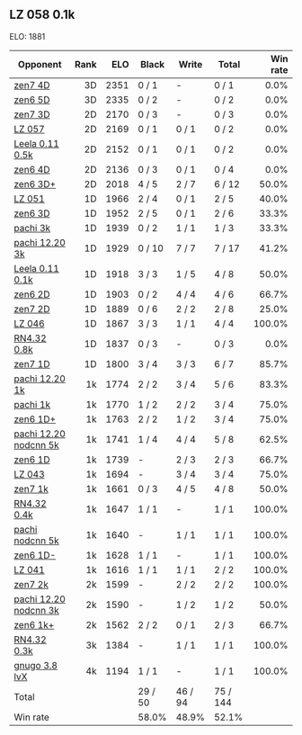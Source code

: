 ## LZ 058 0.1k ##

ELO: 1881

Opponent | Rank | ELO | Black | Write | Total | Win rate
---------|-----:|----:|-------|-------|-------|-------:
[zen7 4D](zen7%204D.md) | 3D | 2351 | 0 / 1 | - | 0 / 1 | 0.0%
[zen6 5D](zen6%205D.md) | 3D | 2335 | 0 / 2 | - | 0 / 2 | 0.0%
[zen7 3D](zen7%203D.md) | 2D | 2170 | 0 / 3 | - | 0 / 3 | 0.0%
[LZ 057](LZ%20057.md) | 2D | 2169 | 0 / 1 | 0 / 1 | 0 / 2 | 0.0%
[Leela 0.11 0.5k](Leela%200.11%200.5k.md) | 2D | 2152 | 0 / 1 | 0 / 1 | 0 / 2 | 0.0%
[zen6 4D](zen6%204D.md) | 2D | 2136 | 0 / 3 | 0 / 1 | 0 / 4 | 0.0%
[zen6 3D+](zen6%203D+.md) | 2D | 2018 | 4 / 5 | 2 / 7 | 6 / 12 | 50.0%
[LZ 051](LZ%20051.md) | 1D | 1966 | 2 / 4 | 0 / 1 | 2 / 5 | 40.0%
[zen6 3D](zen6%203D.md) | 1D | 1952 | 2 / 5 | 0 / 1 | 2 / 6 | 33.3%
[pachi 3k](pachi%203k.md) | 1D | 1939 | 0 / 2 | 1 / 1 | 1 / 3 | 33.3%
[pachi 12.20 3k](pachi%2012.20%203k.md) | 1D | 1929 | 0 / 10 | 7 / 7 | 7 / 17 | 41.2%
[Leela 0.11 0.1k](Leela%200.11%200.1k.md) | 1D | 1918 | 3 / 3 | 1 / 5 | 4 / 8 | 50.0%
[zen6 2D](zen6%202D.md) | 1D | 1903 | 0 / 2 | 4 / 4 | 4 / 6 | 66.7%
[zen7 2D](zen7%202D.md) | 1D | 1889 | 0 / 6 | 2 / 2 | 2 / 8 | 25.0%
[LZ 046](LZ%20046.md) | 1D | 1867 | 3 / 3 | 1 / 1 | 4 / 4 | 100.0%
[RN4.32 0.8k](RN4.32%200.8k.md) | 1D | 1837 | 0 / 3 | - | 0 / 3 | 0.0%
[zen7 1D](zen7%201D.md) | 1D | 1800 | 3 / 4 | 3 / 3 | 6 / 7 | 85.7%
[pachi 12.20 1k](pachi%2012.20%201k.md) | 1k | 1774 | 2 / 2 | 3 / 4 | 5 / 6 | 83.3%
[pachi 1k](pachi%201k.md) | 1k | 1770 | 1 / 2 | 2 / 2 | 3 / 4 | 75.0%
[zen6 1D+](zen6%201D+.md) | 1k | 1763 | 2 / 2 | 1 / 2 | 3 / 4 | 75.0%
[pachi 12.20 nodcnn 5k](pachi%2012.20%20nodcnn%205k.md) | 1k | 1741 | 1 / 4 | 4 / 4 | 5 / 8 | 62.5%
[zen6 1D](zen6%201D.md) | 1k | 1739 | - | 2 / 3 | 2 / 3 | 66.7%
[LZ 043](LZ%20043.md) | 1k | 1694 | - | 3 / 4 | 3 / 4 | 75.0%
[zen7 1k](zen7%201k.md) | 1k | 1661 | 0 / 3 | 4 / 5 | 4 / 8 | 50.0%
[RN4.32 0.4k](RN4.32%200.4k.md) | 1k | 1647 | 1 / 1 | - | 1 / 1 | 100.0%
[pachi nodcnn 5k](pachi%20nodcnn%205k.md) | 1k | 1640 | - | 1 / 1 | 1 / 1 | 100.0%
[zen6 1D-](zen6%201D-.md) | 1k | 1628 | 1 / 1 | - | 1 / 1 | 100.0%
[LZ 041](LZ%20041.md) | 1k | 1616 | 1 / 1 | 1 / 1 | 2 / 2 | 100.0%
[zen7 2k](zen7%202k.md) | 2k | 1599 | - | 2 / 2 | 2 / 2 | 100.0%
[pachi 12.20 nodcnn 3k](pachi%2012.20%20nodcnn%203k.md) | 2k | 1590 | - | 1 / 2 | 1 / 2 | 50.0%
[zen6 1k+](zen6%201k+.md) | 2k | 1562 | 2 / 2 | 0 / 1 | 2 / 3 | 66.7%
[RN4.32 0.3k](RN4.32%200.3k.md) | 3k | 1384 | - | 1 / 1 | 1 / 1 | 100.0%
[gnugo 3.8 lvX](gnugo%203.8%20lvX.md) | 4k | 1194 | 1 / 1 | - | 1 / 1 | 100.0%
Total | | | 29 / 50 | 46 / 94 | 75 / 144 | 
Win rate| | | 58.0% | 48.9% | 52.1% | 
